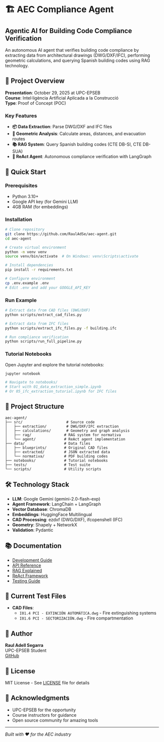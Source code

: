 # 🏗️ AEC Compliance Agent

## Agentic AI for Building Code Compliance Verification

An autonomous AI agent that verifies building code compliance by extracting data from architectural drawings (DWG/DXF/IFC), performing geometric calculations, and querying Spanish building codes using RAG technology.

## 🎯 Project Overview

**Presentation**: October 29, 2025 at UPC-EPSEB  
**Course**: Intel·ligència Artificial Aplicada a la Construcció  
**Type**: Proof of Concept (POC)

### Key Features

- **📦 Data Extraction**: Parse DWG/DXF and IFC files
- **📐 Geometric Analysis**: Calculate areas, distances, and evacuation routes
- **📚 RAG System**: Query Spanish building codes (CTE DB-SI, CTE DB-SUA)
- **🤖 ReAct Agent**: Autonomous compliance verification with LangGraph

## 🚀 Quick Start

### Prerequisites

- Python 3.10+
- Google API key (for Gemini LLM)
- 4GB RAM (for embeddings)

### Installation

```bash
# Clone repository
git clone https://github.com/RaulAdSe/aec-agent.git
cd aec-agent

# Create virtual environment
python -m venv venv
source venv/bin/activate  # On Windows: venv\Scripts\activate

# Install dependencies
pip install -r requirements.txt

# Configure environment
cp .env.example .env
# Edit .env and add your GOOGLE_API_KEY
```

### Run Example

```bash
# Extract data from CAD files (DWG/DXF)
python scripts/extract_cad_files.py

# Extract data from IFC files
python scripts/extract_ifc_files.py -f building.ifc

# Run compliance verification
python scripts/run_full_pipeline.py
```

### Tutorial Notebooks

Open Jupyter and explore the tutorial notebooks:

```bash
jupyter notebook

# Navigate to notebooks/
# Start with 01_data_extraction_simple.ipynb
# Or 05_ifc_extraction_tutorial.ipynb for IFC files
```

## 📁 Project Structure

```
aec-agent/
├── src/                    # Source code
│   ├── extraction/         # DWG/DXF/IFC extraction
│   ├── calculations/       # Geometry and graph analysis
│   ├── rag/               # RAG system for normativa
│   └── agent/             # ReAct agent implementation
├── data/                  # Data files
│   ├── blueprints/        # Original CAD files
│   ├── extracted/         # JSON extracted data
│   └── normativa/         # PDF building codes
├── notebooks/             # Tutorial notebooks
├── tests/                 # Test suite
└── scripts/               # Utility scripts
```

## 🛠️ Technology Stack

- **LLM**: Google Gemini (gemini-2.0-flash-exp)
- **Agent Framework**: LangChain + LangGraph
- **Vector Database**: ChromaDB
- **Embeddings**: HuggingFace Multilingual
- **CAD Processing**: ezdxf (DWG/DXF), ifcopenshell (IFC)
- **Geometry**: Shapely + NetworkX
- **Validation**: Pydantic

## 📚 Documentation

- [Development Guide](docs/DEVELOPMENT_GUIDE.md)
- [API Reference](docs/API_REFERENCE.md)
- [RAG Explained](docs/RAG_EXPLAINED.md)
- [ReAct Framework](docs/REACT_EXPLAINED.md)
- [Testing Guide](docs/TESTING_GUIDE.md)

## 🔬 Current Test Files

- **CAD Files**:
  - `I01.4 PCI - EXTINCIÓN AUTOMÁTICA.dwg` - Fire extinguishing systems
  - `I01.6 PCI - SECTORIZACIÓN.dwg` - Fire compartmentation

## 👥 Author

**Raul Adell Segarra**  
UPC-EPSEB Student  
[GitHub](https://github.com/RaulAdSe)

## 📄 License

MIT License - See [LICENSE](LICENSE) file for details

## 🙏 Acknowledgments

- UPC-EPSEB for the opportunity
- Course instructors for guidance
- Open source community for amazing tools

---

*Built with ❤️ for the AEC industry*
